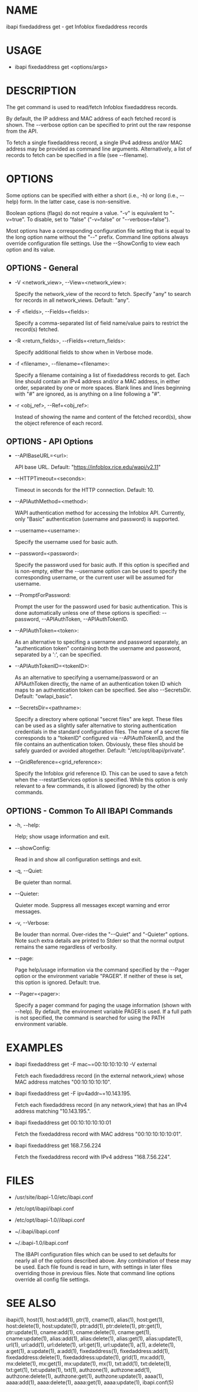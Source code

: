 # NAME

ibapi fixedaddress get - get Infoblox fixedaddress records

# USAGE

- ibapi fixedaddress get &lt;options/args>

# DESCRIPTION

The get command is used to read/fetch Infoblox fixedaddress records.

By default, the IP address and MAC address of each fetched record is shown.
The --verbose option can be specified to print out the raw response from the API.

To fetch a single fixedaddress record, a single IPv4 address and/or MAC
address may be provided as command line arguments.  Alternatively, a list of
records to fetch can be specified in a file (see --filename).

# OPTIONS

Some options can be specified with either a short (i.e., -h) or long
(i.e., --help) form.  In the latter case, case is non-sensitive.

Boolean options (flags) do not require a value.  "-v" is equivalent to "-v=true".
To disable, set to "false" ("-v=false" or "--verbose=false").

Most options have a corresponding configuration file setting
that is equal to the long option name without the "--" prefix.
Command line options always override configuration file settings.
Use the --ShowConfig to view each option and its value.

## OPTIONS - General

- -V &lt;network\_view>, --View=&lt;network\_view>:

    Specify the network\_view of the record to fetch. Specify "any" to search for
    records in all network\_views.  Default: "any".

- -F &lt;fields>, --Fields=&lt;fields>:

    Specify a comma-separated list of field name/value pairs to restrict the record(s)
    fetched.

- -R &lt;return\_fields>, --rFields=&lt;return\_fields>:

    Specify additional fields to show when in Verbose mode.

- -f &lt;filename>, --filename=&lt;filename>:

    Specify a filename containing a list of fixedaddress records to get.
    Each line should contain an IPv4 address and/or a MAC address, in either order, separated
    by one or more spaces.
    Blank lines and lines beginning with "#" are ignored, as is anything on a line
    following a "#".

- -r &lt;obj\_ref>, --Ref=&lt;obj\_ref>:

    Instead of showing the name and content of the fetched record(s), show
    the object reference of each record.

## OPTIONS - API Options

- --APIBaseURL=&lt;url>:

    API base URL.
    Default: "https://infoblox.rice.edu/wapi/v2.11"

- --HTTPTimeout=&lt;seconds>:

    Timeout in seconds for the HTTP connection.
    Default: 10.

- --APIAuthMethod=&lt;method>:

    WAPI authentication method for accessing the Infoblox API.  Currently,
    only "Basic" authentication (username and password) is supported.

- --username=&lt;username>:

    Specify the username used for basic auth.

- --password=&lt;password>:

    Specify the password used for basic auth.  If this option is specified
    and is non-empty, either the --username option can be used to specify
    the corresponding username, or the current user will be assumed for username.

- --PromptForPassword:

    Prompt the user for the password used for basic authentication.  This is done
    automatically unless one of these options is specified: --password,
    \--APIAuthToken, --APIAuthTokenID.

- --APIAuthToken=&lt;token>:

    As an alternative to specifing a username and password separately, an "authentication token" 
    containing both the username and password, separated by a ':', can be specified.

- --APIAuthTokenID=&lt;tokenID>:

    As an alternative to specifying a username/password or an APIAuthToken
    directly, the name of an authentication token ID which maps to an
    authentication token can be specified.  See also --SecretsDir.
    Default: "owlapi\_basic".

- --SecretsDir=&lt;pathname>:

    Specify a directory where optional "secret files" are kept.  These files can be
    used as a slightly safer alternative to storing authentication credentials in
    the standard configuration files.  The name of a secret file corresponds to a
    "tokenID" configured via --APIAuthTokenID, and the file contains an
    authentication token.  Obviously, these files should be safely guarded or
    avoided altogether.
    Default: "/etc/opt/ibapi/private".

- --GridReference=&lt;grid\_reference>:

    Specify the Infoblox grid reference ID. This can be used to save a fetch when
    the --restartServices option is specified.  While this option is only relevant
    to a few commands, it is allowed (ignored) by the other commands.

## OPTIONS - Common To All IBAPI Commands

- -h, --help:

    Help; show usage information and exit.

- --showConfig:

    Read in and show all configuration settings and exit.

- -q, --Quiet:

    Be quieter than normal.

- --Quieter:

    Quieter mode.  Suppress all messages except warning and error messages.

- -v, --Verbose:

    Be louder than normal. Over-rides the "--Quiet"  and "-Quieter" options.
    Note such extra details are printed to Stderr so that the normal output
    remains the same regardless of verbosity.

- --page:

    Page help/usage information via the command specified by the --Pager option or
    the environment variable "PAGER".  If neither of these is set, this option 
    is ignored.  Default: true.

- --Pager=&lt;pager>:

    Specify a pager command for paging the usage information (shown with --help).  By default,
    the environment variable PAGER is used.  If a full path is not specified, the command
    is searched for using the PATH environment variable.

# EXAMPLES

- ibapi fixedaddress get -F mac\~=00:10:10:10:10 -V external

    Fetch each fixedaddress record (in the external network\_view) whose MAC address matches "00:10:10:10:10".

- ibapi fixedaddress get -F ipv4addr\~=10.143.195.

    Fetch each fixedaddress record (in any network\_view) that has an IPv4 address matching "10.143.195.".

- ibapi fixedaddress get 00:10:10:10:10:01

    Fetch the fixedaddress record with MAC address "00:10:10:10:10:01".

- ibapi fixedaddress get 168.7.56.224

    Fetch the fixedaddress record with IPv4 address "168.7.56.224".

# FILES

- /usr/site/ibapi-1.0/etc/ibapi.conf
- /etc/opt/ibapi/ibapi.conf
- /etc/opt/ibapi-1.0//ibapi.conf
- ~/.ibapi/ibapi.conf
- ~/.ibapi-1.0/ibapi.conf

    The IBAPI configuration files which can be used to
    set defaults for nearly all of the options described above.
    Any combination of these may be used.
    Each file found is read in turn, with settings in later files
    overriding those in previous files.  Note that command line
    options override all config file settings.

# SEE ALSO

ibapi(1),
host(1),
host:add(1),
ptr(1),
cname(1),
alias(1),
host:get(1),
host:delete(1),
host:update(1),
ptr:add(1),
ptr:delete(1),
ptr:get(1),
ptr:update(1),
cname:add(1),
cname:delete(1),
cname:get(1),
cname:update(1),
alias:add(1),
alias:delete(1),
alias:get(1),
alias:update(1),
url(1),
url:add(1),
url:delete(1),
url:get(1),
url:update(1),
a(1),
a:delete(1),
a:get(1),
a:update(1),
a:add(1),
fixedaddress(1),
fixedaddress:add(1),
fixedaddress:delete(1),
fixedaddress:update(1),
grid(1),
mx:add(1),
mx:delete(1),
mx:get(1),
mx:update(1),
mx(1),
txt:add(1),
txt:delete(1),
txt:get(1),
txt:update(1),
txt(1),
authzone(1),
authzone:add(1),
authzone:delete(1),
authzone:get(1),
authzone:update(1),
aaaa(1),
aaaa:add(1),
aaaa:delete(1),
aaaa:get(1),
aaaa:update(1),
ibapi.conf(5)
